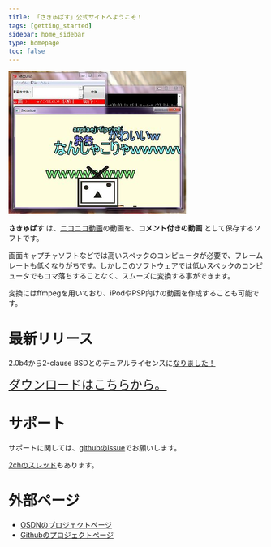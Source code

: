 ```yaml
---
title: 「さきゅばす」公式サイトへようこそ！
tags: [getting_started]
sidebar: home_sidebar
type: homepage
toc: false
---
```


![スクリーンショット](/images/screenshot.jpg)

**さきゅばす** は、[ニコニコ動画](http://www.nicovideo.jp)の動画を、**コメント付きの動画** として保存するソフトです。

画面キャプチャソフトなどでは高いスペックのコンピュータが必要で、フレームレートも低くなりがちです。しかしこのソフトウェアでは低いスペックのコンピュータでもコマ落ちすることなく、スムーズに変換する事ができます。

変換にはffmpegを用いており、iPodやPSP向けの動画を作成することも可能です。

# 最新リリース
2.0b4から2-clause BSDとのデュアルライセンスに[なりました！](http://ledyba.org/2013/05/26225034.php)

<span style="font-size: x-large;">[ダウンロードはこちらから。](http://sourceforge.jp/projects/saccubus/releases/)</span>

# サポート

サポートに関しては、[githubのissue](https://github.com/Saccubus/Saccubus/issues)でお願いします。

[2chのスレッド](http://itest.2ch.net//test/read.cgi/software/1449586179/l50)もあります。

# 外部ページ
 - [OSDNのプロジェクトページ](http://sourceforge.jp/projects/saccubus/)
 - [Githubのプロジェクトページ](https://github.com/Saccubus/)
